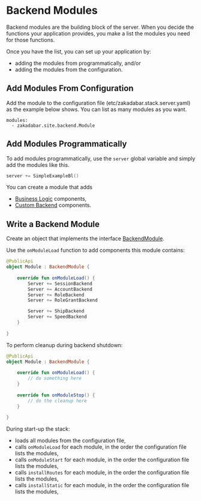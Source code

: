 # Backend Modules

Backend modules are the building block of the server. When you decide the functions
your application provides, you make a list the modules you need for those functions.

Once you have the list, you can set up your application by:

- adding the modules from programmatically, and/or
- adding the modules from the configuration.

## Add Modules From Configuration

Add the module to the configuration file (etc/zakadabar.stack.server.yaml) as
the example below shows. You can list as many modules as you want.

```
modules:
  - zakadabar.site.backend.Module
```

## Add Modules Programmatically

To add modules programmatically, use the `server` global variable and simply
add the modules like this.

```kotlin
server += SimpleExampleBl()
```

You can create a module that adds



- [Business Logic](./BusinessLogic.md) components,
- [Custom Backend](./CustomBackends.md) components.

## Write a Backend Module

Create an object that implements the
interface [BackendModule](/src/jvmMain/kotlin/zakadabar/stack/backend/BackendModule.kt).

Use the `onModuleLoad` function to add components this module contains:

```kotlin
@PublicApi
object Module : BackendModule {
    
    override fun onModuleLoad() {
        Server += SessionBackend
        Server += AccountBackend
        Server += RoleBackend
        Server += RoleGrantBackend

        Server += ShipBackend
        Server += SpeedBackend
    }
    
}
```

To perform cleanup during backend shutdown:

```kotlin
@PublicApi
object Module : BackendModule {
    
    override fun onModuleLoad() {
        // do something here
    }
    
    override fun onModuleStop() {
        // do the cleanup here
    }
    
}
```


During start-up the stack:

* loads all modules from the configuration file,
* calls `onModuleLoad` for each module, in the order the configuration file lists the modules,
* calls `onModuleStart` for each module, in the order the configuration file lists the modules,
* calls `installRoutes` for each module, in the order the configuration file lists the modules,
* calls `installStatic` for each module, in the order the configuration file lists the modules,
